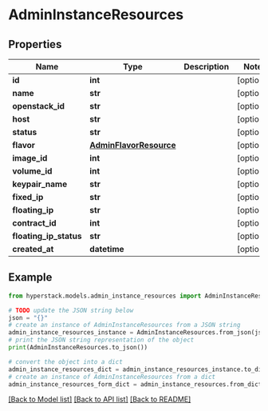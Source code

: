 # AdminInstanceResources


## Properties

Name | Type | Description | Notes
------------ | ------------- | ------------- | -------------
**id** | **int** |  | [optional] 
**name** | **str** |  | [optional] 
**openstack_id** | **str** |  | [optional] 
**host** | **str** |  | [optional] 
**status** | **str** |  | [optional] 
**flavor** | [**AdminFlavorResource**](AdminFlavorResource.md) |  | [optional] 
**image_id** | **int** |  | [optional] 
**volume_id** | **int** |  | [optional] 
**keypair_name** | **str** |  | [optional] 
**fixed_ip** | **str** |  | [optional] 
**floating_ip** | **str** |  | [optional] 
**contract_id** | **int** |  | [optional] 
**floating_ip_status** | **str** |  | [optional] 
**created_at** | **datetime** |  | [optional] 

## Example

```python
from hyperstack.models.admin_instance_resources import AdminInstanceResources

# TODO update the JSON string below
json = "{}"
# create an instance of AdminInstanceResources from a JSON string
admin_instance_resources_instance = AdminInstanceResources.from_json(json)
# print the JSON string representation of the object
print(AdminInstanceResources.to_json())

# convert the object into a dict
admin_instance_resources_dict = admin_instance_resources_instance.to_dict()
# create an instance of AdminInstanceResources from a dict
admin_instance_resources_form_dict = admin_instance_resources.from_dict(admin_instance_resources_dict)
```
[[Back to Model list]](../README.md#documentation-for-models) [[Back to API list]](../README.md#documentation-for-api-endpoints) [[Back to README]](../README.md)


